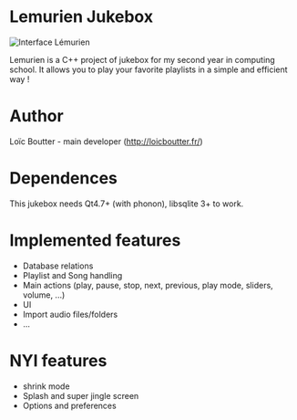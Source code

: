Lemurien Jukebox
======

![Interface Lémurien](http://blog.monstruosor.com/wp-content/uploads/2013/03/preview_lemurien1.png)

Lemurien is a C++ project of jukebox for my second year in computing school.
It allows you to play your favorite playlists in a simple and efficient way !


Author
===

Loïc Boutter - main developer (http://loicboutter.fr/)


Dependences
===

This jukebox needs Qt4.7+ (with phonon), libsqlite 3+ to work.


Implemented features
===

- Database relations
- Playlist and Song handling
- Main actions (play, pause, stop, next, previous, play mode, sliders, volume, ...)
- UI
- Import audio files/folders
- ...

NYI features
===

- shrink mode
- Splash and super jingle screen
- Options and preferences
